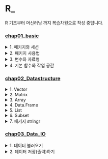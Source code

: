 # R_
R 기초부터 머신러닝 까지 복습차원으로 작성 중입니다. 

### [chap01_basic](https://github.com/Ki-Hong-Kim/R_/blob/master/R_script/chap01_basic.R)
<details>
    <summary>1. 패키지와 세션</summary>
    <blockquote> > 패키지와 세션의 정보를 확인 하는 방법 </blockquote>
</details>

<details>
    <summary>2. 패키지 사용법</summary>
    <blockquote> > 패키지 설치와 호출(활성화) </blockquote>
    <blockquote> > 패키지 문제 발생시 삭제하는 방법 </blockquote>
</details>

<details>
    <summary>3. 변수와 자료형</summary>
    <blockquote> > 변수란? </blockquote>
    <blockquote> > 변수 작성 규칙과 방식 </blockquote>
    <blockquote> > 데이터 타입 </blockquote>
</details>

<details>
    <summary>4. 기본 함수와 작업 공간</summary>
    <blockquote> > 기본 함수 확인 방법 </blockquote>
    <blockquote> > 작업공간 확인 및 설정 방법 </blockquote>
</details>

### [chap02_Datastructure](https://github.com/Ki-Hong-Kim/R_/blob/master/R_script/chap02_Datastructure.R)
<details>
    <summary>1. Vector</summary>
    <blockquote> > 벡터 생성 함수 : c(), seq(), rep() </blockquote>
    <blockquote> > vector index 사용방법 </blockquote>
</details>

<details>
    <summary>2. Matrix </summary>
    <blockquote> > Matrix 생성 함수 : matrix(), rbind(), cbind() </blockquote>
    <blockquote> > matrix index 사용방법 </blockquote>
    <blockquote> > broadcast 연산이란? </blockquote>
    <blockquote> > apply() </blockquote>
</details>

<details>
    <summary>3. Array </summary>
    <blockquote> > arry index 사용방법 </blockquote>
</details>

<details>
    <summary>4. Data.Frame </summary>
    <blockquote> > DataFrame 생성 방법: data.frame() </blockquote>
    <blockquote> > data.frame index 참조하는 방법: index or column </blockquote>
</details>

<details>
    <summary> 5. List </summary>
    <blockquote> > List index 참조하는 방법: key, value </blockquote>
    <blockquote> > List 형 변환 (List -> Matrix)</blockquote>
    <blockquote> > do.call() 함수 </blockquote>
</details>

<details>
    <summary> 6. Subset </summary>
    <blockquote> > subset 이란? </blockquote>
    <blockquote> > [실습] iris를 사용해 subset 생성 </blockquote>
</details>

<details>
    <summary> 7. 패키지 stringr  </summary>
    <blockquote> > 문자열 처리와 정규 표현식 </blockquote>
</details>

### [chap03_Data_IO](https://github.com/Ki-Hong-Kim/R_/blob/master/R_script/chap03_Data_IO.R)
<details>
    <summary>1. 데이터 불러오기 </summary>
    <blockquote> > 키보드 입력: scan() </blockquote>
    <blockquote> > 파일 읽기: read.table(), read.csv() <br> &emsp;&emsp;&emsp; 옵션: header, na.strings, file.choose() </blockquote>
    <blockquote> > xls/xlsx 읽기: 패키지 "xlsx" <br> &emsp;&emsp;&emsp;&emsp; 옵션: sheetindex, encoding</blockquote>
    <blockquote> > 인터넷 파일 읽기 <br>  &emsp;간단한 기초 통계 확인 </blockquote>
</details>
<details>
    <summary>2. 데이터 저장(출력)하기</summary>
    <blockquote> > 화면 출력: cat(), print() </blockquote>
    <blockquote> > 파일 저장: wrtie.table(), wrtie.csv(), write.xlse() </blockquote>
</details>
